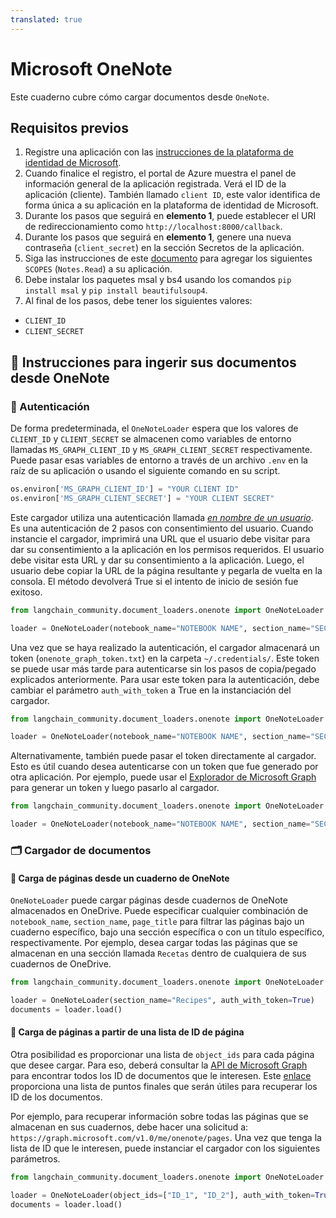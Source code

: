 ```yaml
---
translated: true
---
```


# Microsoft OneNote

Este cuaderno cubre cómo cargar documentos desde `OneNote`.

## Requisitos previos

1. Registre una aplicación con las [instrucciones de la plataforma de identidad de Microsoft](https://learn.microsoft.com/en-us/azure/active-directory/develop/quickstart-register-app).
2. Cuando finalice el registro, el portal de Azure muestra el panel de información general de la aplicación registrada. Verá el ID de la aplicación (cliente). También llamado `client ID`, este valor identifica de forma única a su aplicación en la plataforma de identidad de Microsoft.
3. Durante los pasos que seguirá en **elemento 1**, puede establecer el URI de redireccionamiento como `http://localhost:8000/callback`.
4. Durante los pasos que seguirá en **elemento 1**, genere una nueva contraseña (`client_secret`) en la sección Secretos de la aplicación.
5. Siga las instrucciones de este [documento](https://learn.microsoft.com/en-us/azure/active-directory/develop/quickstart-configure-app-expose-web-apis#add-a-scope) para agregar los siguientes `SCOPES` (`Notes.Read`) a su aplicación.
6. Debe instalar los paquetes msal y bs4 usando los comandos `pip install msal` y `pip install beautifulsoup4`.
7. Al final de los pasos, debe tener los siguientes valores:
- `CLIENT_ID`
- `CLIENT_SECRET`

## 🧑 Instrucciones para ingerir sus documentos desde OneNote

### 🔑 Autenticación

De forma predeterminada, el `OneNoteLoader` espera que los valores de `CLIENT_ID` y `CLIENT_SECRET` se almacenen como variables de entorno llamadas `MS_GRAPH_CLIENT_ID` y `MS_GRAPH_CLIENT_SECRET` respectivamente. Puede pasar esas variables de entorno a través de un archivo `.env` en la raíz de su aplicación o usando el siguiente comando en su script.

```python
os.environ['MS_GRAPH_CLIENT_ID'] = "YOUR CLIENT ID"
os.environ['MS_GRAPH_CLIENT_SECRET'] = "YOUR CLIENT SECRET"
```

Este cargador utiliza una autenticación llamada [*en nombre de un usuario*](https://learn.microsoft.com/en-us/graph/auth-v2-user?context=graph%2Fapi%2F1.0&view=graph-rest-1.0). Es una autenticación de 2 pasos con consentimiento del usuario. Cuando instancie el cargador, imprimirá una URL que el usuario debe visitar para dar su consentimiento a la aplicación en los permisos requeridos. El usuario debe visitar esta URL y dar su consentimiento a la aplicación. Luego, el usuario debe copiar la URL de la página resultante y pegarla de vuelta en la consola. El método devolverá True si el intento de inicio de sesión fue exitoso.

```python
from langchain_community.document_loaders.onenote import OneNoteLoader

loader = OneNoteLoader(notebook_name="NOTEBOOK NAME", section_name="SECTION NAME", page_title="PAGE TITLE")
```

Una vez que se haya realizado la autenticación, el cargador almacenará un token (`onenote_graph_token.txt`) en la carpeta `~/.credentials/`. Este token se puede usar más tarde para autenticarse sin los pasos de copia/pegado explicados anteriormente. Para usar este token para la autenticación, debe cambiar el parámetro `auth_with_token` a True en la instanciación del cargador.

```python
from langchain_community.document_loaders.onenote import OneNoteLoader

loader = OneNoteLoader(notebook_name="NOTEBOOK NAME", section_name="SECTION NAME", page_title="PAGE TITLE", auth_with_token=True)
```

Alternativamente, también puede pasar el token directamente al cargador. Esto es útil cuando desea autenticarse con un token que fue generado por otra aplicación. Por ejemplo, puede usar el [Explorador de Microsoft Graph](https://developer.microsoft.com/en-us/graph/graph-explorer) para generar un token y luego pasarlo al cargador.

```python
from langchain_community.document_loaders.onenote import OneNoteLoader

loader = OneNoteLoader(notebook_name="NOTEBOOK NAME", section_name="SECTION NAME", page_title="PAGE TITLE", access_token="TOKEN")
```

### 🗂️ Cargador de documentos

#### 📑 Carga de páginas desde un cuaderno de OneNote

`OneNoteLoader` puede cargar páginas desde cuadernos de OneNote almacenados en OneDrive. Puede especificar cualquier combinación de `notebook_name`, `section_name`, `page_title` para filtrar las páginas bajo un cuaderno específico, bajo una sección específica o con un título específico, respectivamente. Por ejemplo, desea cargar todas las páginas que se almacenan en una sección llamada `Recetas` dentro de cualquiera de sus cuadernos de OneDrive.

```python
from langchain_community.document_loaders.onenote import OneNoteLoader

loader = OneNoteLoader(section_name="Recipes", auth_with_token=True)
documents = loader.load()
```

#### 📑 Carga de páginas a partir de una lista de ID de página

Otra posibilidad es proporcionar una lista de `object_ids` para cada página que desee cargar. Para eso, deberá consultar la [API de Microsoft Graph](https://developer.microsoft.com/en-us/graph/graph-explorer) para encontrar todos los ID de documentos que le interesen. Este [enlace](https://learn.microsoft.com/en-us/graph/onenote-get-content#page-collection) proporciona una lista de puntos finales que serán útiles para recuperar los ID de los documentos.

Por ejemplo, para recuperar información sobre todas las páginas que se almacenan en sus cuadernos, debe hacer una solicitud a: `https://graph.microsoft.com/v1.0/me/onenote/pages`. Una vez que tenga la lista de ID que le interesen, puede instanciar el cargador con los siguientes parámetros.

```python
from langchain_community.document_loaders.onenote import OneNoteLoader

loader = OneNoteLoader(object_ids=["ID_1", "ID_2"], auth_with_token=True)
documents = loader.load()
```
